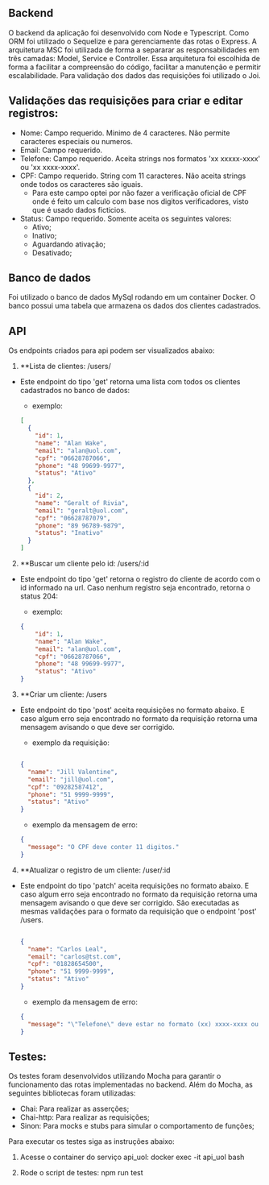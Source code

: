 ## Backend
  O backend da aplicação foi desenvolvido com Node e Typescript. Como ORM foi utilizado o 
  Sequelize e para gerenciamente das rotas o Express.
  A arquitetura MSC foi utilizada de forma a separarar as responsabilidades em três camadas:
   Model, Service e Controller.
  Essa arquitetura foi escolhida de forma a facilitar a compreensão do código, facilitar a manutenção e permitir escalabilidade.
  Para validação dos dados das requisições foi utilizado o Joi.

## Validações das requisições para criar e editar registros:
  - Nome: Campo requerido. Minimo de 4 caracteres. Não permite caracteres especiais ou numeros.
  - Email: Campo requerido.
  - Telefone: Campo requerido. Aceita strings nos formatos 'xx xxxxx-xxxx' ou 'xx xxxx-xxxx'.
  - CPF: Campo requerido. String com 11 caracteres. Não aceita strings onde todos os caracteres são iguais.
    - Para este campo optei por não fazer a verificação oficial de CPF onde é feito um calculo com base nos digitos verificadores, visto que é usado dados ficticios.
  - Status: Campo requerido. Somente aceita os seguintes valores:
    - Ativo;
    - Inativo;
    - Aguardando ativação;
    - Desativado;

## Banco de dados
  Foi utilizado o banco de dados MySql rodando em um container Docker.
  O banco possui uma tabela que armazena os dados dos clientes cadastrados.

## API
  Os endpoints criados para api podem ser visualizados abaixo:

  1. **Lista de clientes:
        /users/

  - Este endpoint do tipo 'get' retorna uma lista com todos os clientes cadastrados no banco de dados:
    - exemplo:

    ```json
    [
      {
        "id": 1,
        "name": "Alan Wake",
        "email": "alan@uol.com",
        "cpf": "06628787066",
        "phone": "48 99699-9977",
        "status": "Ativo"
      },
      {
        "id": 2,
        "name": "Geralt of Rivia",
        "email": "geralt@uol.com",
        "cpf": "06628787079",
        "phone": "89 96789-9879",
        "status": "Inativo"
      }
    ]

    ```

  2. **Buscar um cliente pelo id:
        /users/:id

  - Este endpoint do tipo 'get' retorna o registro do cliente de acordo com o id informado na url. Caso nenhum registro seja encontrado, retorna o status 204:
    - exemplo:

    ```json  
    {
        "id": 1,
        "name": "Alan Wake",
        "email": "alan@uol.com",
        "cpf": "06628787066",
        "phone": "48 99699-9977",
        "status": "Ativo"
    }
    ```

  3. **Criar um cliente:
        /users
  
  - Este endpoint do tipo 'post' aceita requisições no formato abaixo. E caso algum erro seja encontrado no formato da requisição retorna uma mensagem avisando o que deve ser corrigido.
    - exemplo da requisição:

    ```json

    {	
      "name": "Jill Valentine",
      "email": "jill@uol.com",
      "cpf": "09282587412",
      "phone": "51 9999-9999",
      "status": "Ativo"
    }
    ```

    - exemplo da mensagem de erro:

    ```json
    {
      "message": "O CPF deve conter 11 digitos."
    }
    ```

  4. **Atualizar o registro de um cliente:
        /user/:id

  - Este endpoint do tipo 'patch' aceita requisições no formato abaixo. E caso algum erro seja encontrado no formato da requisição retorna uma mensagem avisando o que deve ser corrigido. São executadas as mesmas validações para o formato da requisição que o endpoint 'post' /users.

    ```json

    {	
      "name": "Carlos Leal",
      "email": "carlos@tst.com",
      "cpf": "01828654500",
      "phone": "51 9999-9999",
      "status": "Ativo"
    }
    ```

    - exemplo da mensagem de erro:

    ```json
    {
      "message": "\"Telefone\" deve estar no formato (xx) xxxx-xxxx ou (xx) xxxxx-xxxx"
    }
    ```

## Testes:
  Os testes foram desenvolvidos utilizando Mocha para garantir o funcionamento das rotas implementadas no backend. 
  Além do Mocha, as seguintes bibliotecas foram utilizadas:
   - Chai: Para realizar as asserções;
   - Chai-http: Para realizar as requisições;
   - Sinon: Para mocks e stubs para simular o comportamento de funções;

  Para executar os testes siga as instruções abaixo:

  1. Acesse o container do serviço api_uol:
      docker exec -it api_uol bash

  2. Rode o script de testes:
      npm run test